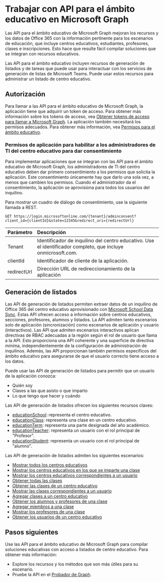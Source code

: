 # <a name="working-with-education-apis-in-microsoft-graph"></a>Trabajar con API para el ámbito educativo en Microsoft Graph

Las API para el ámbito educativo de Microsoft Graph mejoran los recursos y los datos de Office 365 con la información pertinente para los escenarios de educación, que incluye centros educativos, estudiantes, profesores, clases e inscripciones. Esto hace que resulte fácil compilar soluciones que se integran con recursos educativos.

Las API para el ámbito educativo incluyen recursos de generación de listados y de tareas que puede usar para interactuar con los servicios de generación de listas de Microsoft Teams. Puede usar estos recursos para administrar un listado de centro educativo.

## <a name="authorization"></a>Autorización

Para llamar a las API para el ámbito educativo de Microsoft Graph, la aplicación tiene que adquirir un token de acceso. Para obtener más información sobre los tokens de acceso, vea [Obtener tokens de acceso para llamar a Microsoft Graph](https://developer.microsoft.com/graph/docs/concepts/auth_overview). La aplicación también necesitará los permisos adecuados. Para obtener más información, vea [Permisos para el ámbito educativo](../../../concepts/permissions_reference.md#education-permissions). 

### <a name="app-permissions-to-enable-school-it-admins-to-consent"></a>Permisos de aplicación para habilitar a los administradores de TI del centro educativo para dar consentimiento 

Para implementar aplicaciones que se integran con las API para el ámbito educativo de Microsoft Graph, los administradores de TI del centro educativo deben dar primero consentimiento a los permisos que solicita la aplicación. Este consentimiento únicamente hay que darlo una sola vez, a menos que cambien los permisos. Cuando el administrador da el consentimiento, la aplicación se aprovisiona para todos los usuarios del inquilino.

Para mostrar un cuadro de diálogo de consentimiento, use la siguiente llamada a REST.

```
GET https://login.microsoftonline.com/{tenant}/adminconsent?
client_id={clientId}&state=12345&redirect_uri={redirectUrl}
```

|Parámetro|Descripción|
|:--------|:----------|
|Tenant|Identificador de inquilino del centro educativo. Use el identificador completo, que incluye onmicrosoft.com.|
|clientId|Identificador de cliente de la aplicación.|
|redirectUrl|Dirección URL de redireccionamiento de la aplicación|


## <a name="rostering"></a>Generación de listados

Las API de generación de listados permiten extraer datos de un inquilino de Office 365 del centro educativo aprovisionado con [Microsoft School Data Sync](https://sds.microsoft.com/). Estas API ofrecen acceso a información sobre centros educativos, secciones, profesores, alumnos y listados. La API admiten tanto escenarios solo de aplicación (sincronización) como escenarios de aplicación y usuario (interactivos). Las API que admiten escenarios interactivos aplican directivas de RBAC adecuadas a la región según el rol de usuario que llama a la API. Esto proporciona una API coherente y una superficie de directiva mínima, independientemente de la configuración de administración de inquilinos. Además, las API proporcionan también permisos específicos del ámbito educativo para asegurarse de que el usuario correcto tiene acceso a los datos.

Puede usar las API de generación de listados para permitir que un usuario de la aplicación conozca:

- Quién soy
- Clases a las que asisto o que imparto
- Lo que tengo que hacer y cuándo

Las API de generación de listados ofrecen los siguientes recursos claves:

- [educationSchool](educationschool.md): representa el centro educativo.
- [educationClass](educationclass.md): representa una clase en un centro educativo.
- [educationTerm](educationterm.md): representa una parte designada del año académico.
- [educationTeacher](educationteacher.md): representa un usuario con el rol principal de "Profesor".
- [educationStudent](educationstudent.md): representa un usuario con el rol principal de "alumno".

Las API de generación de listados admiten los siguientes escenarios:

- [Mostrar todos los centros educativos](../api/educationroot_list_schools.md) 
- [Mostrar los centros educativos en los que se imparte una clase](../api/educationclass_list_schools.md)
- [Mostrar los centros educativos correspondientes a un usuario](../api/educationuser_list_schools.md)
- [Obtener todas las clases](../api/educationroot_list_classes.md)
- [Obtener las clases de un centro educativo](../api/educationschool_list_classes.md)
- [Mostrar las clases correspondientes a un usuario](../api/educationuser_list_classes.md)
- [Agregar clases a un centro educativo](../api/educationschool_post_classes.md)
- [Obtener los alumnos y profesores de una clase](../api/educationclass_list_members.md)
- [Agregar miembros a una clase](../api/educationclass_post_members.md) 
- [Mostrar los profesores de una clase](../api/educationclass_list_teachers.md)
- [Obtener los usuarios de un centro educativo](../api/educationschool_list_users.md)

<!-- Should you list delete scenarios here as well? -->

## <a name="next-steps"></a>Pasos siguientes
Use las API para el ámbito educativo de Microsoft Graph para compilar soluciones educativas con acceso a listados de centro educativo. Para obtener más información:

- Explore los recursos y los métodos que son más útiles para su escenario.
- Pruebe la API en el [Probador de Graph](https://developer.microsoft.com/graph/graph-explorer).

